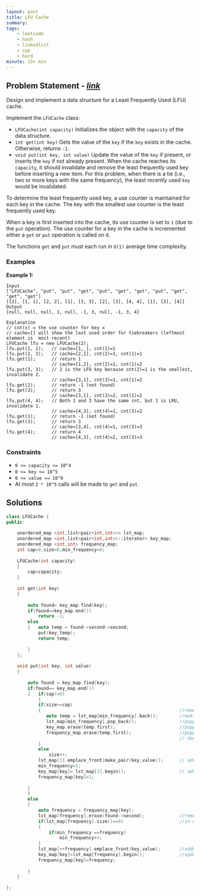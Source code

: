```yaml
---
layout: post
title: LFU Cache                       
summary:
tags:
    - leetcode
    - hash
    - linkedlist
    - cpp
    - hard
minute: 15+ min
---
```


## Problem Statement - [*link*](https://leetcode.com/problems/lfu-cache/description/)  

Design and implement a data structure for a Least Frequently Used (LFU) cache.

Implement the `LFUCache` class:

+ `LFUCache(int capacity)` Initializes the object with the `capacity` of the data structure.
+ `int get(int key)` Gets the value of the `key` if the `key` exists in the cache. Otherwise, returns `-1`.
+ `void put(int key, int value)` Update the value of the `key` if present, or inserts the `key` if not already present. When the cache reaches its `capacity`, it should invalidate and remove the least frequently used key before inserting a new item. For this problem, when there is a tie (i.e., two or more keys with the same frequency), the least recently used `key` would be invalidated.

To determine the least frequently used key, a use counter is maintained for each key in the cache. The key with the smallest use counter is the least frequently used key.

When a key is first inserted into the cache, its use counter is set to `1` (due to the `put` operation). The use counter for a key in the cache is incremented either a `get` or `put` operation is called on it.

The functions `get` and `put` must each run in `O(1)` average time complexity.

### Examples


**Example 1:**   
```
Input
["LFUCache", "put", "put", "get", "put", "get", "get", "put", "get", "get", "get"]
[[2], [1, 1], [2, 2], [1], [3, 3], [2], [3], [4, 4], [1], [3], [4]]
Output
[null, null, null, 1, null, -1, 3, null, -1, 3, 4]

Explanation
// cnt(x) = the use counter for key x
// cache=[] will show the last used order for tiebreakers (leftmost element is  most recent)
LFUCache lfu = new LFUCache(2);
lfu.put(1, 1);   // cache=[1,_], cnt(1)=1
lfu.put(2, 2);   // cache=[2,1], cnt(2)=1, cnt(1)=1
lfu.get(1);      // return 1
                 // cache=[1,2], cnt(2)=1, cnt(1)=2
lfu.put(3, 3);   // 2 is the LFU key because cnt(2)=1 is the smallest, invalidate 2.
                 // cache=[3,1], cnt(3)=1, cnt(1)=2
lfu.get(2);      // return -1 (not found)
lfu.get(3);      // return 3
                 // cache=[3,1], cnt(3)=2, cnt(1)=2
lfu.put(4, 4);   // Both 1 and 3 have the same cnt, but 1 is LRU, invalidate 1.
                 // cache=[4,3], cnt(4)=1, cnt(3)=2
lfu.get(1);      // return -1 (not found)
lfu.get(3);      // return 3
                 // cache=[3,4], cnt(4)=1, cnt(3)=3
lfu.get(4);      // return 4
                 // cache=[4,3], cnt(4)=2, cnt(3)=3
```



### Constraints

+ `0 <= capacity <= 10^4`
+ `0 <= key <= 10^5`
+ `0 <= value <= 10^9`
+ At most `2 * 10^5` calls will be made to `get` and `put`.

## Solutions

```cpp
class LFUCache {
public:
  
    unordered_map <int,list<pair<int,int>>> lst_map;                    //will store frequency as key and list of all <key,value> with that frequency
    unordered_map <int,list<pair<int,int>>::iterator> key_map;          //will store key and it's respective address
    unordered_map <int,int> frequency_map;                              //will store key and it's frequency
    int cap=0,size=0,min_frequency=0;
    
    LFUCache(int capacity)
    {
        cap=capacity;
    }
    
    int get(int key) 
    {
      
        auto found= key_map.find(key);
        if(found==key_map.end())
            return -1;
        else
        {   auto temp = found->second->second;
            put(key,temp);
            return temp;
            
        }
    };
    
    void put(int key, int value) 
    {
        
        auto found = key_map.find(key);
        if(found== key_map.end()) 
        {   if(cap!=0)
            {  
            if(size>=cap)
            {                                                    //removing page
               auto temp = lst_map[min_frequency].back();        //making copy of popped element
               lst_map[min_frequency].pop_back();                //popping it out
               key_map.erase(temp.first);                        //popping from key_map
               frequency_map.erase(temp.first);                  //popping from frequency_map;
                                                                 // done removing
            }
            else
                size++;
            lst_map[1].emplace_front(make_pair(key,value));      // adding node in list
            min_frequency=1;
            key_map[key]= lst_map[1].begin();                    // adding new key iterator pair in key map
            frequency_map[key]=1;
            
        }
        }
        else
        {
            auto frequency = frequency_map[key];
            lst_map[frequency].erase(found->second);             //removed from old list
            if(lst_map[frequency].size()==0)                     //in case list becomes empty it might change min_frequency
            {
                if(min_frequency ==frequency)
                    min_frequency++;
            }
            lst_map[++frequency].emplace_front(key,value);       //added in new list
            key_map[key]=lst_map[frequency].begin();             //updated in keymap
            frequency_map[key]=frequency; 
            
        }
    }
    
};
```

